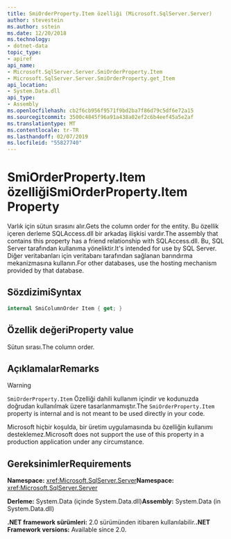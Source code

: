 ```yaml
---
title: SmiOrderProperty.Item özelliği (Microsoft.SqlServer.Server)
author: stevestein
ms.author: sstein
ms.date: 12/20/2018
ms.technology:
- dotnet-data
topic_type:
- apiref
api_name:
- Microsoft.SqlServer.Server.SmiOrderProperty.Item
- Microsoft.SqlServer.Server.SmiOrderProperty.get_Item
api_location:
- System.Data.dll
api_type:
- Assembly
ms.openlocfilehash: cb2f6cb956f9571f9bd2ba7f86d79c5df6e72a15
ms.sourcegitcommit: 3500c4845f96a91a438a02ef2c6b4eef45a5e2af
ms.translationtype: MT
ms.contentlocale: tr-TR
ms.lasthandoff: 02/07/2019
ms.locfileid: "55827740"
---
```

# <a name="smiorderpropertyitem-property"></a><span data-ttu-id="77a08-102">SmiOrderProperty.Item özelliği</span><span class="sxs-lookup"><span data-stu-id="77a08-102">SmiOrderProperty.Item Property</span></span>

<span data-ttu-id="77a08-103">Varlık için sütun sırasını alır.</span><span class="sxs-lookup"><span data-stu-id="77a08-103">Gets the column order for the entity.</span></span> <span data-ttu-id="77a08-104">Bu özellik içeren derleme SQLAccess.dll bir arkadaş ilişkisi vardır.</span><span class="sxs-lookup"><span data-stu-id="77a08-104">The assembly that contains this property has a friend relationship with SQLAccess.dll.</span></span> <span data-ttu-id="77a08-105">Bu, SQL Server tarafından kullanıma yöneliktir.</span><span class="sxs-lookup"><span data-stu-id="77a08-105">It's intended for use by SQL Server.</span></span> <span data-ttu-id="77a08-106">Diğer veritabanları için veritabanı tarafından sağlanan barındırma mekanizmasına kullanın.</span><span class="sxs-lookup"><span data-stu-id="77a08-106">For other databases, use the hosting mechanism provided by that database.</span></span>

## <a name="syntax"></a><span data-ttu-id="77a08-107">Sözdizimi</span><span class="sxs-lookup"><span data-stu-id="77a08-107">Syntax</span></span>

```csharp
internal SmiColumnOrder Item { get; }
```

## <a name="property-value"></a><span data-ttu-id="77a08-108">Özellik değeri</span><span class="sxs-lookup"><span data-stu-id="77a08-108">Property value</span></span>

<span data-ttu-id="77a08-109">Sütun sırası.</span><span class="sxs-lookup"><span data-stu-id="77a08-109">The column order.</span></span>

## <a name="remarks"></a><span data-ttu-id="77a08-110">Açıklamalar</span><span class="sxs-lookup"><span data-stu-id="77a08-110">Remarks</span></span>

> [!WARNING]
> <span data-ttu-id="77a08-111">`SmiOrderProperty.Item` Özelliği dahili kullanım içindir ve kodunuzda doğrudan kullanılmak üzere tasarlanmamıştır.</span><span class="sxs-lookup"><span data-stu-id="77a08-111">The `SmiOrderProperty.Item` property is internal and is not meant to be used directly in your code.</span></span>
>
> <span data-ttu-id="77a08-112">Microsoft hiçbir koşulda, bir üretim uygulamasında bu özelliğin kullanımı desteklemez.</span><span class="sxs-lookup"><span data-stu-id="77a08-112">Microsoft does not support the use of this property in a production application under any circumstance.</span></span>

## <a name="requirements"></a><span data-ttu-id="77a08-113">Gereksinimler</span><span class="sxs-lookup"><span data-stu-id="77a08-113">Requirements</span></span>

<span data-ttu-id="77a08-114">**Namespace:** <xref:Microsoft.SqlServer.Server></span><span class="sxs-lookup"><span data-stu-id="77a08-114">**Namespace:** <xref:Microsoft.SqlServer.Server></span></span>

<span data-ttu-id="77a08-115">**Derleme:** System.Data (içinde System.Data.dll)</span><span class="sxs-lookup"><span data-stu-id="77a08-115">**Assembly:** System.Data (in System.Data.dll)</span></span>

<span data-ttu-id="77a08-116">**.NET framework sürümleri:** 2.0 sürümünden itibaren kullanılabilir.</span><span class="sxs-lookup"><span data-stu-id="77a08-116">**.NET Framework versions:** Available since 2.0.</span></span>